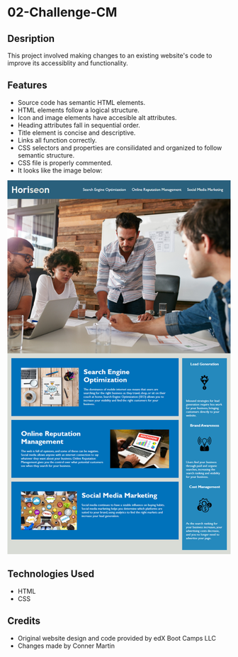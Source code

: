 # 02-Challenge-CM

## **Desription**

This project involved making changes to an existing website's code to improve its accessiblity and functionality.

## **Features**

* Source code has semantic HTML elements.
* HTML elements follow a logical structure.
* Icon and image elements have accesible alt attributes.
* Heading attributes fall in sequential order.
* Title element is concise and descriptive.
* Links all function correctly.
* CSS selectors and properties are consilidated and organized to follow semantic structure.
* CSS file is properly commented.
* It looks like the image below:

![The Horiseon wepbage includes a navigation bar, a header image, and cards with text and images at the bottom of the page.](./Assets/images/01-html-css-git-homework-demo.png)

## **Technologies Used**

* HTML
* CSS

## **Credits**

* Original website design and code provided by edX Boot Camps LLC
* Changes made by Conner Martin
